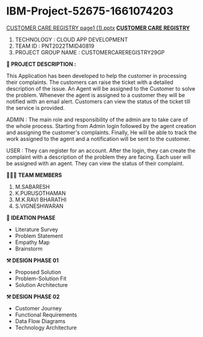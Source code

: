 # IBM-Project-52675-1661074203
[CUSTOMER CARE REGISTRY page1 (1).pptx](https://github.com/IBM-EPBL/IBM-Project-52675-1661074203/files/9779017/CUSTOMER.CARE.REGISTRY.page1.1.pptx)
**[CUSTOMER CARE REGISTRY](url)**
1. TECHNOLOGY : CLOUD APP DEVELOPMENT
2. TEAM ID          : PNT2022TMID40819
3. PROJECT GROUP NAME : CUSTOMERCAREREGISTRY29GP

**📒 PROJECT DESCRIPTION :**

This Application has been developed to help the customer in processing their complaints. The customers can raise the ticket with a detailed description of the issue. An Agent will be assigned to the Customer to solve the problem. Whenever the agent is assigned to a customer they will be notified with an email alert. Customers can view the status of the ticket till the service is provided.

ADMIN : The main role and responsibility of the admin are to take care of the whole process. Starting from Admin login followed by the agent creation and assigning the customer's complaints. Finally, He will be able to track the work assigned to the agent and a notification will be sent to the customer.

USER : They can register for an account. After the login, they can create the complaint with a description of the problem they are facing. Each user will be assigned with an agent. They can view the status of their complaint.

🧑🏻‍🦰 **TEAM MEMBERS**

1. M.SABARESH
2. K.PURUSOTHAMAN
3. M.K.RAVI BHARATHI
4. S.VIGNESHWARAN

**🧩 IDEATION PHASE**
- Literature Survey
- Problem Statement
- Empathy Map
- Brainstorm
 
 **⚒️ DESIGN PHASE 01**

-  Proposed Solution
-  Problem-Solution Fit
- Solution Architecture

**⚒️ DESIGN PHASE 02**
- Customer Journey
-  Functional  Requirements
- Data Flow Diagrams
- Technology Architecture

